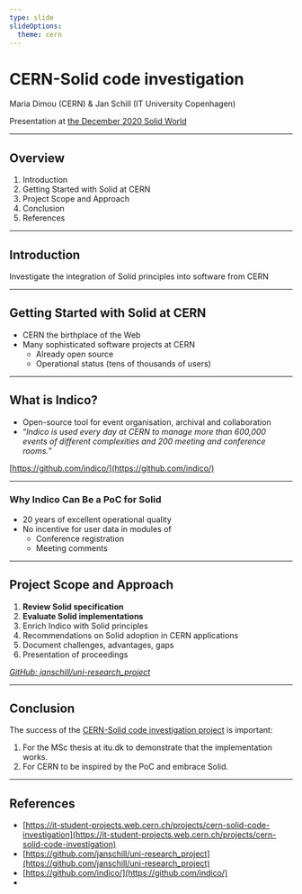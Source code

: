 ```yaml
---
type: slide
slideOptions:
  theme: cern
---
```


CERN-Solid code investigation
===
Maria Dimou (CERN) & Jan Schill (IT University Copenhagen)

Presentation at [the December 2020 Solid World](https://solidproject.org/events)

<!-- Speaking notes:

Hello, my name is Jan. I am a Master's student at the IT University of Copenhagen and I am here today to talk about the CERN-Solid code investigation. This project was defined by Maria Dimou, the CERN-Solid collaboration manager. She contacted me, made the project fit as a thesis and is now my supervisor from the CERN side.

-->

---

## Overview

1. Introduction
3. Getting Started with Solid at CERN
4. Project Scope and Approach
5. Conclusion
6. References

---

## Introduction

Investigate the integration of Solid principles into software from CERN

<!-- Speaking notes:


Half a year ago I was looking for a thesis project
When I learned about Solid at RightsCON, I liked the idea
Reached out to solidproject.org and had a talk with Mitzi
She connected me with Maria, who then introduced me to the CERN-Solid code investigation project. Which I am now doing as part of my Master's thesis.

What can be understood under CERN-Solid code investigation
It is the attempt of investigating into the integration of the Solid principles in the open source software written by CERN.

Before going into the details of how this will be done, it should be established why this should be done in the first place.
-->

---

## Getting Started with Solid at CERN

* CERN the birthplace of the Web
* Many sophisticated software projects at CERN
    * Already open source
    * Operational status (tens of thousands of users)

<!-- Speaking notes:

CERN being the birthplace of the World Wide Web thanks to none other than Tim Berners-Lee.
Has always had an interest in the evolvement of the web.
Further, CERN has many sophisticated software project, which are already open source and are of operational status with tens of thousands of users.

-->

---

## What is Indico?

* Open-source tool for event organisation, archival and collaboration
* “*Indico is used every day at CERN to manage more than 600,000 events of different complexities and 200 meeting and conference rooms.*”

[https://github.com/indico/](https://github.com/indico/)

<!-- Speaking notes:

One of these applications is Indico.
It is an open source tool for event organisation, archival and collaboration.
It has been in production for 20 years and is being used heavily by CERN and other companies

=== backlog notes
* 20 years in production
* It shows by the in-house usage that Indico has a tremendous amount of users and excellent operational quality
* The UN uses Indico since 2016 to handle more than 160,000 participants, it is also widely used outside of CERN
* The application is written in Python and actively maintained by a developer team of six
-->

---

### Why Indico Can Be a PoC for Solid

* 20 years of excellent operational quality
* No incentive for user data in modules of
    * Conference registration
    * Meeting comments

<!-- Speaking notes:

As mentioned before it is now being used for over 20 years with excellent operational quality.
The software in itself does not have any incentives for user data in some of its modules like: registrating for a conference or commenting on meetings.

When a conference host creates an event, they decide what information is needed to register – sometimes personal identifiers like passport numbers. Those – much to the desire of a user – could be stored decentralized on a Solid data pod.

For the comments. The idea would be to enrich the meeting interface with a comment module, that allows users to create messages and associate them with a meeting. Those comments could also be easily stored in a data pod.

-->

---

## Project Scope and Approach

1. **Review Solid specification**
2. **Evaluate Solid implementations**
3. Enrich Indico with Solid principles
4. Recommendations on Solid adoption in CERN applications
5. Document challenges, advantages, gaps
6. Presentation of proceedings

*[GitHub: janschill/uni-research_project](https://github.com/janschill/uni-research_project)*

<!-- Speaking notes:

At the moment I am reviewing the Solid specifications and evaluating existing Solid implementations.

I find the specifications invaluable to my studies, as it acts as a source of truth and helped and still is helping me, understand a lot of details from the Solid Ecosystem.
Nevertheless, is the second point in my roadmap – the evaluation of existing Solid implementations – essential, because actually developing a Solid client is challenging – at least for me – without assistance from the specifications or other documents.
I found the sheer amount of information and different implementations overwhelming. I've already received a lot of help from active members in the Solid community to point me to good resources, but it definitely has been a challenge.
This is no means any critique, just an observation, which can in my opinion be observed in every area of web development.
Also, not forgetting the facts that Solid is so young and in such active development and my limited experience with web development makes this justifiable. And every encounter with anyone from the Solid community has been more than a pleasure.

One area where I have not spent too much time in yet, but will be very relevant in the near future is in the actual integration of Solid in complex software. One challenge I will be facing is the integration of Solid authentication within Indico. It already has an existing authentication module, what we desire now is, that an existing Indico user would be able to link his WebID with his Indico profile, to then use the previously mentioned enrichments (conference registration and comments), making the storage of this data on a Solid pod possible.

I appreciate every exchange with all of you experienced engineers, it being questions, recommendations or challenges that you might forsee. Please reach out to me.

This and many more challenges await me, but I am positive and delighted to take part in this amazing journey.

-->

---

## Conclusion

The success of the [CERN-Solid code investigation project](https://it-student-projects.web.cern.ch/projects/cern-solid-code-investigation) is important:

1. For the MSc thesis at itu.dk to demonstrate that the implementation works.
2. For CERN to be inspired by the PoC and embrace Solid.

---

## References

* [https://it-student-projects.web.cern.ch/projects/cern-solid-code-investigation](https://it-student-projects.web.cern.ch/projects/cern-solid-code-investigation)
* [https://github.com/janschill/uni-research_project](https://github.com/janschill/uni-research_project)
* [https://github.com/indico/](https://github.com/indico/)
*
